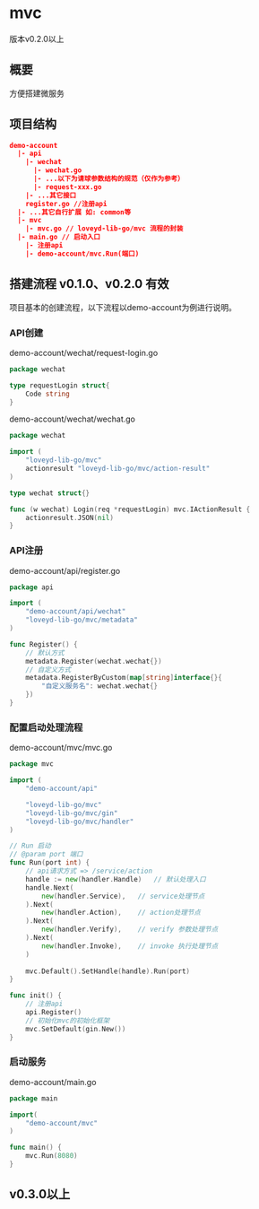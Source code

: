 # mvc
版本v0.2.0以上

## 概要
方便搭建微服务

## 项目结构

```json
demo-account
  |- api
    |- wechat
      |- wechat.go
      |- ...以下为请球参数结构的规范（仅作为参考）
      |- request-xxx.go
    |- ...其它接口
    register.go //注册api
  |- ...其它自行扩展 如: common等
  |- mvc
    |- mvc.go // loveyd-lib-go/mvc 流程的封装
  |- main.go // 启动入口
    |- 注册api
    |- demo-account/mvc.Run(端口)
```

## 搭建流程 v0.1.0、v0.2.0 有效
项目基本的创建流程，以下流程以demo-account为例进行说明。

### API创建
demo-account/wechat/request-login.go
```go
package wechat

type requestLogin struct{
    Code string
}

```
demo-account/wechat/wechat.go
```go
package wechat

import (
	"loveyd-lib-go/mvc"
	actionresult "loveyd-lib-go/mvc/action-result"
)

type wechat struct{}

func (w wechat) Login(req *requestLogin) mvc.IActionResult {
    actionresult.JSON(nil)
}

```
### API注册
demo-account/api/register.go
```go
package api

import (
	"demo-account/api/wechat"
	"loveyd-lib-go/mvc/metadata"
)

func Register() {
    // 默认方式
    metadata.Register(wechat.wechat{})
    // 自定义方式
    metadata.RegisterByCustom(map[string]interface{}{
        "自定义服务名": wechat.wechat{}
    })
}

```
### 配置启动处理流程
demo-account/mvc/mvc.go
```go
package mvc

import (
	"demo-account/api"

	"loveyd-lib-go/mvc"
	"loveyd-lib-go/mvc/gin"
	"loveyd-lib-go/mvc/handler"
)

// Run 启动
// @param port 端口
func Run(port int) {
    // api请求方式 => /service/action
    handle := new(handler.Handle)   // 默认处理入口
	handle.Next(
		new(handler.Service),   // service处理节点
	).Next(
		new(handler.Action),    // action处理节点
	).Next(
		new(handler.Verify),    // verify 参数处理节点
	).Next(
		new(handler.Invoke),    // invoke 执行处理节点
    )
    
	mvc.Default().SetHandle(handle).Run(port)
}

func init() {
    // 注册api
    api.Register()
    // 初始化mvc的初始化框架
    mvc.SetDefault(gin.New())
}
```
### 启动服务

demo-account/main.go
```go
package main

import(
    "demo-account/mvc"
)

func main() {
    mvc.Run(8080)
}
```


## v0.3.0以上